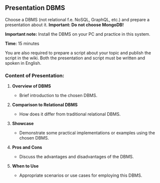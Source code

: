 

## Presentation DBMS

Choose a DBMS (not relational f.e. NoSQL, GraphQL, etc.) and prepare a presentation about it. **Important: Do not choose MongoDB!**

**Important note:** Install the DBMS on your PC and practice in this system.

**Time:** 15 minutes

You are also required to prepare a script about your topic and publish the script in the wiki. Both the presentation and script must be written and spoken in English.

### Content of Presentation:

1. **Overview of DBMS**
   - Brief introduction to the chosen DBMS.

2. **Comparison to Relational DBMS**
   - How does it differ from traditional relational DBMS.

3. **Showcase**
   - Demonstrate some practical implementations or examples using the chosen DBMS.

4. **Pros and Cons**
   - Discuss the advantages and disadvantages of the DBMS.

5. **When to Use**
   - Appropriate scenarios or use cases for employing this DBMS.
